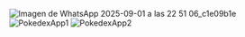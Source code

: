 ![Imagen de WhatsApp 2025-09-01 a las 22 51 06_c1e09b1e](https://github.com/user-attachments/assets/2b6b1cf9-2d8c-45d2-97dd-c2b989b8f4c0)
![PokedexApp1](https://github.com/user-attachments/assets/71af0cb9-da29-4cae-b1a7-36dd9a4043c5)
![PokedexApp2](https://github.com/user-attachments/assets/3262181e-29b0-4e82-b020-dff2021d9b3d)
